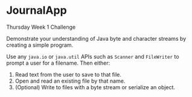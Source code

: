 # JournalApp
Thursday Week 1 Challenge

Demonstrate your understanding of Java byte and character streams by creating a simple program.

Use any `java.io` or `java.util` APIs such as `Scanner` and `FileWriter` to prompt a user for a filename. Then either:
1. Read text from the user to save to that file.
2. Open and read an existing file by that name.
3. (Optional) Write to files with a byte stream or serialize an object.
